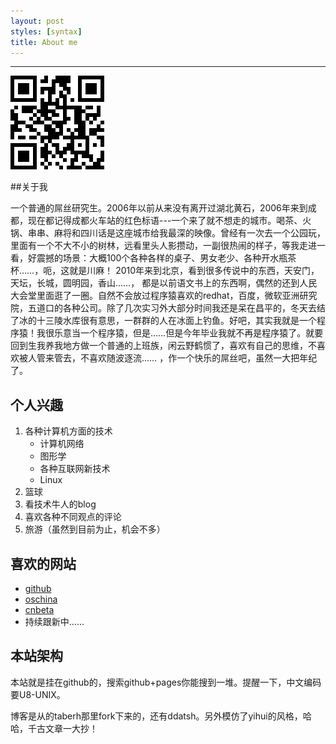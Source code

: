 ```yaml
---
layout: post
styles: [syntax]
title: About me
---
```


***
![Alt "tel me"](/static/images/book/myphone.png)

##关于我

一个普通的屌丝研究生。2006年以前从来没有离开过湖北黄石，2006年来到成都，现在都记得成都火车站的红色标语---一个来了就不想走的城市。喝茶、火锅、串串、麻将和四川话是这座城市给我最深的映像。曾经有一次去一个公园玩，里面有一个不大不小的树林，远看里头人影攒动，一副很热闹的样子，等我走进一看，好震撼的场景：大概100个各种各样的桌子、男女老少、各种开水瓶茶杯……，呃，这就是川麻！  2010年来到北京，看到很多传说中的东西，天安门，天坛，长城，圆明园，香山……， 都是以前语文书上的东西啊，偶然的还到人民大会堂里面逛了一圈。自然不会放过程序猿喜欢的redhat，百度，微软亚洲研究院，五道口的各种公司。除了几次实习外大部分时间我还是呆在昌平的，冬天去结了冰的十三陵水库很有意思，一群群的人在冰面上钓鱼。好吧，其实我就是一个程序猿！我很乐意当一个程序猿，但是……但是今年毕业我就不再是程序猿了。就要回到生我养我地方做一个普通的上班族，闲云野鹤惯了，喜欢有自己的思维，不喜欢被人管来管去，不喜欢随波逐流…… ，作一个快乐的屌丝吧，虽然一大把年纪了。

## 个人兴趣

1. 各种计算机方面的技术
	- 计算机网络
	- 图形学
	- 各种互联网新技术
	- Linux
1. 篮球
1. 看技术牛人的blog
1. 喜欢各种不同观点的评论
1. 旅游（虽然到目前为止，机会不多）

## 喜欢的网站

- [github](http://www.github.com "")
- [oschina](http://www.oschina.net "")
- [cnbeta](http://www.cnbeta.com)
- 持续跟新中……

## 本站架构

本站就是挂在github的，搜索github+pages你能搜到一堆。提醒一下，中文编码要U8-UNIX。

博客是从的taberh那里fork下来的，还有ddatsh。另外模仿了yihui的风格，哈哈，千古文章一大抄！